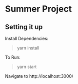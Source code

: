 # Summer Project

## Setting it up
Install Dependencies:
> yarn install

To Run:
> yarn start

Navigate to http://localhost:3000/
